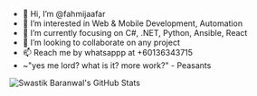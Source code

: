 - 👋 Hi, I’m @fahmijaafar
- 👀 I’m interested in Web & Mobile Development, Automation
- 🌱 I’m currently focusing on C#, .NET, Python, Ansible, React
- 💞️ I’m looking to collaborate on any project
- 📫 Reach me by whatsappp at +60136343715
- ~"yes me lord? what is it? more work?" - Peasants

![Swastik Baranwal's GitHub Stats](https://github-readme-stats.vercel.app/api?username=mfahmijaafar&show_icons=true&include_all_commits=true)

<!---
mfahmijaafar/mfahmijaafar is a ✨ special ✨ repository because its `README.md` (this file) appears on your GitHub profile.
You can click the Preview link to take a look at your changes.
--->
